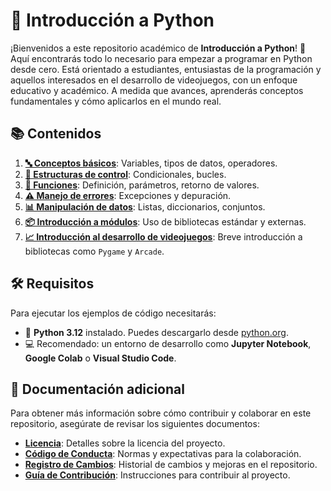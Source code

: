 # 🐍 Introducción a Python

¡Bienvenidos a este repositorio académico de **Introducción a Python**! 🎉 Aquí encontrarás todo lo necesario para empezar a programar en Python desde cero. Está orientado a estudiantes, entusiastas de la programación y aquellos interesados en el desarrollo de videojuegos, con un enfoque educativo y académico. A medida que avances, aprenderás conceptos fundamentales y cómo aplicarlos en el mundo real.

## 📚 Contenidos

1. [**🔤 Conceptos básicos**](URL_DEL_TEMA): Variables, tipos de datos, operadores. 
2. [**🔁 Estructuras de control**](URL_DEL_TEMA): Condicionales, bucles. 
3. [**🔧 Funciones**](URL_DEL_TEMA): Definición, parámetros, retorno de valores. 
4. [**⚠️ Manejo de errores**](URL_DEL_TEMA): Excepciones y depuración.
5. [**📊 Manipulación de datos**](URL_DEL_TEMA): Listas, diccionarios, conjuntos. 
6. [**📦 Introducción a módulos**](URL_DEL_TEMA): Uso de bibliotecas estándar y externas. 
7. [**📈 Introducción al desarrollo de videojuegos**](URL_DEL_TEMA): Breve introducción a bibliotecas como `Pygame` y `Arcade`. 


## 🛠️ Requisitos

Para ejecutar los ejemplos de código necesitarás:

- 🐍 **Python 3.12** instalado. Puedes descargarlo desde [python.org](https://www.python.org/).
- 💻 Recomendado: un entorno de desarrollo como **Jupyter Notebook**, **Google Colab** o **Visual Studio Code**.


## 📄 Documentación adicional

Para obtener más información sobre cómo contribuir y colaborar en este repositorio, asegúrate de revisar los siguientes documentos:

- **[Licencia](LICENSE)**: Detalles sobre la licencia del proyecto.
- **[Código de Conducta](CODE_OF_CONDUCT.md)**: Normas y expectativas para la colaboración.
- **[Registro de Cambios](CHANGELOG.md)**: Historial de cambios y mejoras en el repositorio.
- **[Guía de Contribución](CONTRIBUTING.md)**: Instrucciones para contribuir al proyecto.


